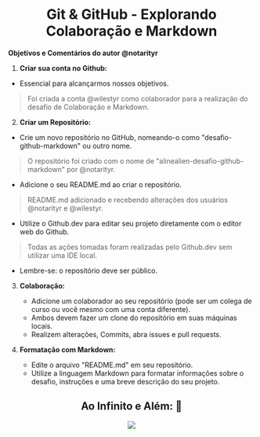 <center><h1>Git & GitHub - Explorando Colaboração e Markdown </h1></center>

**Objetivos e Comentários do autor @notarityr**

1. **Criar sua conta no Github:**
 - Essencial para alcançarmos nossos objetivos.   
>Foi criada a conta @wilestyr como colaborador para a realização do desafio de Colaboração e Markdown.
2. **Criar um Repositório:**
- Crie um novo repositório no GitHub, nomeando-o como "desafio-github-markdown" ou outro nome.
>O repositório foi criado com o nome de "alinealien-desafio-github-markdown" por @notarityr.
   - Adicione o seu README.md ao criar o repositório.
>README.md adicionado e recebendo alterações dos usuários @notarityr e @wilestyr.
   - Utilize o Github.dev para editar seu projeto diretamente com o editor web do Github.
>Todas as ações tomadas foram realizadas pelo Github.dev sem utilizar uma IDE local.
   - Lembre-se: o repositório deve ser público.

3. **Colaboração:**
   - Adicione um colaborador ao seu repositório (pode ser um colega de curso ou você mesmo com uma conta diferente).
   - Ambos devem fazer um clone do repositório em suas máquinas locais.
   - Realizem alterações, Commits, abra issues e pull requests.

4. **Formatação com Markdown:**
   - Edite o arquivo "README.md" em seu repositório.
   - Utilize a linguagem Markdown para formatar informações sobre o desafio, instruções e uma breve descrição do seu projeto.

<div align="center"><h2> Ao Infinito e Além: 🚀</h2></div>

<div align="center"><img src="https://i.pinimg.com/originals/6b/7e/d3/6b7ed39c3751c92df2d3ece16a329925.gif") /></div>